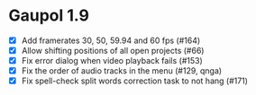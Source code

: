 Gaupol 1.9
==========

* [x] Add framerates 30, 50, 59.94 and 60 fps (#164)
* [x] Allow shifting positions of all open projects (#66)
* [x] Fix error dialog when video playback fails (#153)
* [x] Fix the order of audio tracks in the menu (#129, qnga)
* [x] Fix spell-check split words correction task to not hang (#171)
